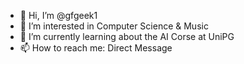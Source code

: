 - 👋 Hi, I’m @gfgeek1
- 👀 I’m interested in Computer Science & Music
- 🌱 I’m currently learning about the AI Corse at UniPG
- 📫 How to reach me: Direct Message

<!---
gfgeek1/gfgeek1 is a ✨ special ✨ repository because its `README.md` (this file) appears on your GitHub profile.
You can click the Preview link to take a look at your changes.
--->
